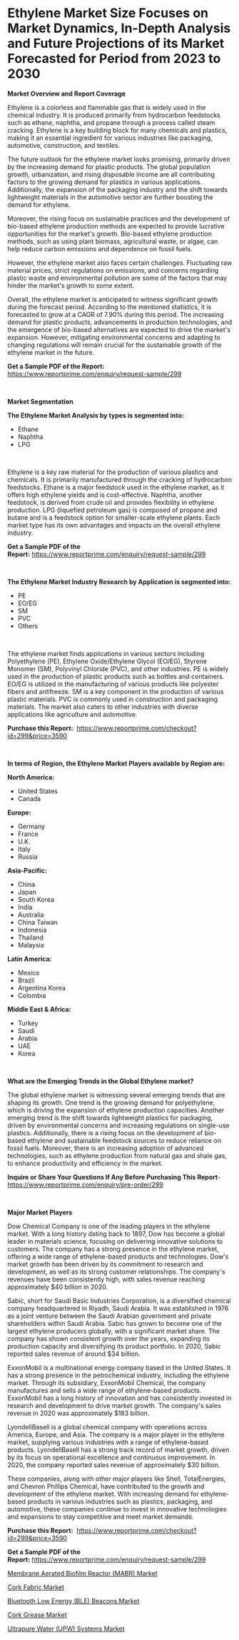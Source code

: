 <p><h1>Ethylene Market Size Focuses on Market Dynamics, In-Depth Analysis and Future Projections of its Market Forecasted for Period from 2023 to 2030</h1></p><p><strong>Market Overview and Report Coverage</strong></p>
<p><p>Ethylene is a colorless and flammable gas that is widely used in the chemical industry. It is produced primarily from hydrocarbon feedstocks such as ethane, naphtha, and propane through a process called steam cracking. Ethylene is a key building block for many chemicals and plastics, making it an essential ingredient for various industries like packaging, automotive, construction, and textiles.</p><p>The future outlook for the ethylene market looks promising, primarily driven by the increasing demand for plastic products. The global population growth, urbanization, and rising disposable income are all contributing factors to the growing demand for plastics in various applications. Additionally, the expansion of the packaging industry and the shift towards lightweight materials in the automotive sector are further boosting the demand for ethylene.</p><p>Moreover, the rising focus on sustainable practices and the development of bio-based ethylene production methods are expected to provide lucrative opportunities for the market's growth. Bio-based ethylene production methods, such as using plant biomass, agricultural waste, or algae, can help reduce carbon emissions and dependence on fossil fuels.</p><p>However, the ethylene market also faces certain challenges. Fluctuating raw material prices, strict regulations on emissions, and concerns regarding plastic waste and environmental pollution are some of the factors that may hinder the market's growth to some extent.</p><p>Overall, the ethylene market is anticipated to witness significant growth during the forecast period. According to the mentioned statistics, it is forecasted to grow at a CAGR of 7.90% during this period. The increasing demand for plastic products, advancements in production technologies, and the emergence of bio-based alternatives are expected to drive the market's expansion. However, mitigating environmental concerns and adapting to changing regulations will remain crucial for the sustainable growth of the ethylene market in the future.</p></p>
<p><strong>Get a Sample PDF of the Report:</strong> <a href="https://www.reportprime.com/enquiry/request-sample/299">https://www.reportprime.com/enquiry/request-sample/299</a></p>
<p>&nbsp;</p>
<p><strong>Market Segmentation</strong></p>
<p><strong>The Ethylene Market Analysis by types is segmented into:</strong></p>
<p><ul><li>Ethane</li><li>Naphtha</li><li>LPG</li></ul></p>
<p>&nbsp;</p>
<p><p>Ethylene is a key raw material for the production of various plastics and chemicals. It is primarily manufactured through the cracking of hydrocarbon feedstocks. Ethane is a major feedstock used in the ethylene market, as it offers high ethylene yields and is cost-effective. Naphtha, another feedstock, is derived from crude oil and provides flexibility in ethylene production. LPG (liquefied petroleum gas) is composed of propane and butane and is a feedstock option for smaller-scale ethylene plants. Each market type has its own advantages and impacts on the overall ethylene industry.</p></p>
<p><strong>Get a Sample PDF of the Report:</strong>&nbsp;<a href="https://www.reportprime.com/enquiry/request-sample/299">https://www.reportprime.com/enquiry/request-sample/299</a></p>
<p>&nbsp;</p>
<p><strong>The Ethylene Market Industry Research by Application is segmented into:</strong></p>
<p><ul><li>PE</li><li>EO/EG</li><li>SM</li><li>PVC</li><li>Others</li></ul></p>
<p>&nbsp;</p>
<p><p>The ethylene market finds applications in various sectors including Polyethylene (PE), Ethylene Oxide/Ethylene Glycol (EO/EG), Styrene Monomer (SM), Polyvinyl Chloride (PVC), and other industries. PE is widely used in the production of plastic products such as bottles and containers. EO/EG is utilized in the manufacturing of various products like polyester fibers and antifreeze. SM is a key component in the production of various plastic materials. PVC is commonly used in construction and packaging materials. The market also caters to other industries with diverse applications like agriculture and automotive.</p></p>
<p><strong>Purchase this Report:</strong>&nbsp; <a href="https://www.reportprime.com/checkout?id=299&price=3590">https://www.reportprime.com/checkout?id=299&price=3590</a></p>
<p>&nbsp;</p>
<p><strong>In terms of Region, the Ethylene Market Players available by Region are:</strong></p>
<p>
    <p> <strong> North America: </strong>
        <ul>
            <li>United States</li>
            <li>Canada</li>
        </ul>
        </p> 
    <p> <strong> Europe: </strong>
        <ul>
            <li>Germany</li>
            <li>France</li>
            <li>U.K.</li>
            <li>Italy</li>
            <li>Russia</li>
        </ul>
        </p> 
    <p> <strong> Asia-Pacific: </strong>
        <ul>
            <li>China</li>
            <li>Japan</li>
            <li>South Korea</li>
            <li>India</li>
            <li>Australia</li>
            <li>China Taiwan</li>
            <li>Indonesia</li>
            <li>Thailand</li>
            <li>Malaysia</li>
        </ul>
        </p> 
    <p> <strong> Latin America: </strong>
        <ul>
            <li>Mexico</li>
            <li>Brazil</li>
            <li>Argentina Korea</li>
            <li>Colombia</li>
        </ul>
        </p> 
    <p> <strong> Middle East & Africa: </strong>
        <ul>
            <li>Turkey</li>
            <li>Saudi</li>
            <li>Arabia</li>
            <li>UAE</li>
            <li>Korea</li>
        </ul>
    </p>
    </p>
<p>&nbsp;</p>
<p><strong>What are the Emerging Trends in the Global Ethylene market?</strong></p>
<p><p>The global ethylene market is witnessing several emerging trends that are shaping its growth. One trend is the growing demand for polyethylene, which is driving the expansion of ethylene production capacities. Another emerging trend is the shift towards lightweight plastics for packaging, driven by environmental concerns and increasing regulations on single-use plastics. Additionally, there is a rising focus on the development of bio-based ethylene and sustainable feedstock sources to reduce reliance on fossil fuels. Moreover, there is an increasing adoption of advanced technologies, such as ethylene production from natural gas and shale gas, to enhance productivity and efficiency in the market.</p></p>
<p><strong>Inquire or Share Your Questions If Any Before Purchasing This Report</strong>- <a href="https://www.reportprime.com/enquiry/pre-order/299">https://www.reportprime.com/enquiry/pre-order/299</a></p>
<p>&nbsp;</p>
<p><strong>Major Market Players</strong></p>
<p><p>Dow Chemical Company is one of the leading players in the ethylene market. With a long history dating back to 1897, Dow has become a global leader in materials science, focusing on delivering innovative solutions to customers. The company has a strong presence in the ethylene market, offering a wide range of ethylene-based products and technologies. Dow's market growth has been driven by its commitment to research and development, as well as its strong customer relationships. The company's revenues have been consistently high, with sales revenue reaching approximately $40 billion in 2020.</p><p>Sabic, short for Saudi Basic Industries Corporation, is a diversified chemical company headquartered in Riyadh, Saudi Arabia. It was established in 1976 as a joint venture between the Saudi Arabian government and private shareholders within Saudi Arabia. Sabic has grown to become one of the largest ethylene producers globally, with a significant market share. The company has shown consistent growth over the years, expanding its production capacity and diversifying its product portfolio. In 2020, Sabic reported sales revenue of around $34 billion.</p><p>ExxonMobil is a multinational energy company based in the United States. It has a strong presence in the petrochemical industry, including the ethylene market. Through its subsidiary, ExxonMobil Chemical, the company manufactures and sells a wide range of ethylene-based products. ExxonMobil has a long history of innovation and has consistently invested in research and development to drive market growth. The company's sales revenue in 2020 was approximately $183 billion.</p><p>LyondellBasell is a global chemical company with operations across America, Europe, and Asia. The company is a major player in the ethylene market, supplying various industries with a range of ethylene-based products. LyondellBasell has a strong track record of market growth, driven by its focus on operational excellence and continuous improvement. In 2020, the company reported sales revenue of approximately $30 billion.</p><p>These companies, along with other major players like Shell, TotalEnergies, and Chevron Phillips Chemical, have contributed to the growth and development of the ethylene market. With increasing demand for ethylene-based products in various industries such as plastics, packaging, and automotive, these companies continue to invest in innovative technologies and expansions to stay competitive and meet market demands.</p></p>
<p><strong>Purchase this Report:</strong>&nbsp;&nbsp;<a href="https://www.reportprime.com/checkout?id=299&price=3590">https://www.reportprime.com/checkout?id=299&price=3590</a></p>
<p></p>
<p><strong>Get a Sample PDF of the Report:</strong>&nbsp;<a href="https://www.reportprime.com/enquiry/request-sample/299">https://www.reportprime.com/enquiry/request-sample/299</a></p>
<p><p><a href="https://medium.com/@yashreports27/membrane-aerated-biofilm-reactor-mabr-market-research-report-its-history-and-forecast-2023-to-ecabbc4d83e3">Membrane Aerated Biofilm Reactor (MABR) Market</a></p><p><a href="https://github.com/aasishrp01/Market-Research-Report-List-1/blob/main/cork-fabric-market.md">Cork Fabric Market</a></p><p><a href="https://medium.com/@santoshh992151/bluetooth-low-energy-ble-beacons-market-size-cagr-trends-2024-2030-f825d8650dde">Bluetooth Low Energy (BLE) Beacons Market</a></p><p><a href="https://github.com/Paul14Anderson63/Market-Research-Report-List-1/blob/main/cork-grease-market.md">Cork Grease Market</a></p><p><a href="https://medium.com/@shivay151299/ultrapure-water-upw-systems-market-size-market-outlook-and-market-forecast-2023-to-2030-ecaf5fa759d9">Ultrapure Water (UPW) Systems Market</a></p></p>